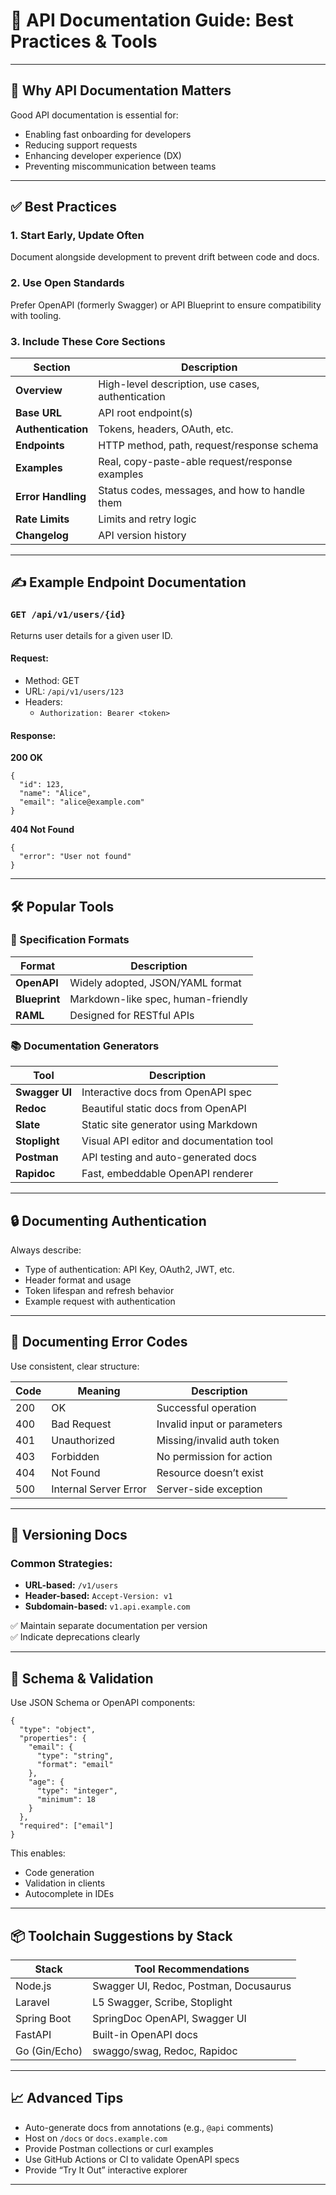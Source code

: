 # 📘 API Documentation Guide: Best Practices & Tools

---

## 🎯 Why API Documentation Matters

Good API documentation is essential for:
- Enabling fast onboarding for developers  
- Reducing support requests  
- Enhancing developer experience (DX)  
- Preventing miscommunication between teams  

---

## ✅ Best Practices

### 1. **Start Early, Update Often**
Document alongside development to prevent drift between code and docs.

### 2. **Use Open Standards**
Prefer OpenAPI (formerly Swagger) or API Blueprint to ensure compatibility with tooling.

### 3. **Include These Core Sections**

| Section             | Description                                                  |
|---------------------|--------------------------------------------------------------|
| **Overview**         | High-level description, use cases, authentication            |
| **Base URL**         | API root endpoint(s)                                         |
| **Authentication**   | Tokens, headers, OAuth, etc.                                 |
| **Endpoints**        | HTTP method, path, request/response schema                   |
| **Examples**         | Real, copy-paste-able request/response examples              |
| **Error Handling**   | Status codes, messages, and how to handle them               |
| **Rate Limits**      | Limits and retry logic                                       |
| **Changelog**        | API version history                                          |

---

## ✍️ Example Endpoint Documentation

### `GET /api/v1/users/{id}`

Returns user details for a given user ID.

#### Request:
- Method: GET  
- URL: `/api/v1/users/123`  
- Headers:  
  - `Authorization: Bearer <token>`

#### Response:

**200 OK**
```
{
  "id": 123,
  "name": "Alice",
  "email": "alice@example.com"
}
```

**404 Not Found**
```
{
  "error": "User not found"
}
```

---

## 🛠️ Popular Tools

### 🧩 Specification Formats

| Format        | Description                          |
|---------------|--------------------------------------|
| **OpenAPI**   | Widely adopted, JSON/YAML format     |
| **Blueprint** | Markdown-like spec, human-friendly   |
| **RAML**      | Designed for RESTful APIs            |

### 📚 Documentation Generators

| Tool          | Description                                 |
|---------------|---------------------------------------------|
| **Swagger UI**| Interactive docs from OpenAPI spec          |
| **Redoc**     | Beautiful static docs from OpenAPI          |
| **Slate**     | Static site generator using Markdown        |
| **Stoplight** | Visual API editor and documentation tool    |
| **Postman**   | API testing and auto-generated docs         |
| **Rapidoc**   | Fast, embeddable OpenAPI renderer           |

---

## 🔒 Documenting Authentication

Always describe:
- Type of authentication: API Key, OAuth2, JWT, etc.
- Header format and usage
- Token lifespan and refresh behavior
- Example request with authentication

---

## 🧪 Documenting Error Codes

Use consistent, clear structure:

| Code | Meaning              | Description                     |
|------|----------------------|---------------------------------|
| 200  | OK                   | Successful operation            |
| 400  | Bad Request          | Invalid input or parameters     |
| 401  | Unauthorized         | Missing/invalid auth token      |
| 403  | Forbidden            | No permission for action        |
| 404  | Not Found            | Resource doesn’t exist          |
| 500  | Internal Server Error| Server-side exception           |

---

## 🔁 Versioning Docs

### Common Strategies:
- **URL-based:** `/v1/users`
- **Header-based:** `Accept-Version: v1`
- **Subdomain-based:** `v1.api.example.com`

✅ Maintain separate documentation per version  
✅ Indicate deprecations clearly

---

## 📏 Schema & Validation

Use JSON Schema or OpenAPI components:

```
{
  "type": "object",
  "properties": {
    "email": {
      "type": "string",
      "format": "email"
    },
    "age": {
      "type": "integer",
      "minimum": 18
    }
  },
  "required": ["email"]
}
```

This enables:
- Code generation
- Validation in clients
- Autocomplete in IDEs

---

## 📦 Toolchain Suggestions by Stack

| Stack         | Tool Recommendations                                   |
|---------------|---------------------------------------------------------|
| Node.js       | Swagger UI, Redoc, Postman, Docusaurus                 |
| Laravel       | L5 Swagger, Scribe, Stoplight                          |
| Spring Boot   | SpringDoc OpenAPI, Swagger UI                          |
| FastAPI       | Built-in OpenAPI docs                                  |
| Go (Gin/Echo) | swaggo/swag, Redoc, Rapidoc                            |

---

## 📈 Advanced Tips

- Auto-generate docs from annotations (e.g., `@api` comments)
- Host on `/docs` or `docs.example.com`
- Provide Postman collections or curl examples
- Use GitHub Actions or CI to validate OpenAPI specs
- Provide “Try It Out” interactive explorer

---
